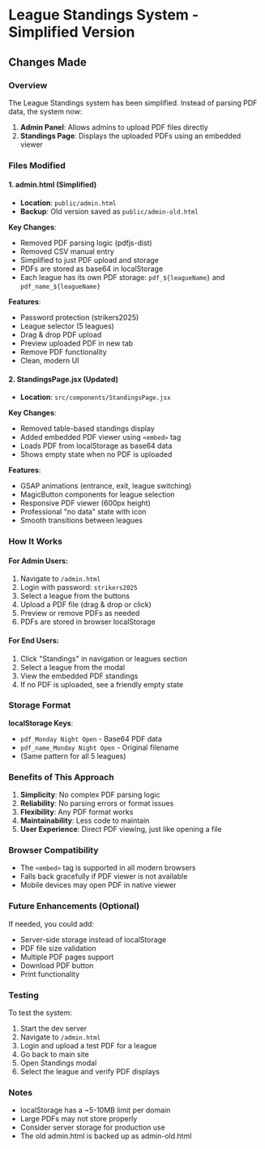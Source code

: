 # League Standings System - Simplified Version

## Changes Made

### Overview
The League Standings system has been simplified. Instead of parsing PDF data, the system now:
1. **Admin Panel**: Allows admins to upload PDF files directly
2. **Standings Page**: Displays the uploaded PDFs using an embedded viewer

### Files Modified

#### 1. **admin.html** (Simplified)
- **Location**: `public/admin.html`
- **Backup**: Old version saved as `public/admin-old.html`

**Key Changes**:
- Removed PDF parsing logic (pdfjs-dist)
- Removed CSV manual entry
- Simplified to just PDF upload and storage
- PDFs are stored as base64 in localStorage
- Each league has its own PDF storage: `pdf_${leagueName}` and `pdf_name_${leagueName}`

**Features**:
- Password protection (strikers2025)
- League selector (5 leagues)
- Drag & drop PDF upload
- Preview uploaded PDF in new tab
- Remove PDF functionality
- Clean, modern UI

#### 2. **StandingsPage.jsx** (Updated)
- **Location**: `src/components/StandingsPage.jsx`

**Key Changes**:
- Removed table-based standings display
- Added embedded PDF viewer using `<embed>` tag
- Loads PDF from localStorage as base64 data
- Shows empty state when no PDF is uploaded

**Features**:
- GSAP animations (entrance, exit, league switching)
- MagicButton components for league selection
- Responsive PDF viewer (600px height)
- Professional "no data" state with icon
- Smooth transitions between leagues

### How It Works

#### For Admin Users:
1. Navigate to `/admin.html`
2. Login with password: `strikers2025`
3. Select a league from the buttons
4. Upload a PDF file (drag & drop or click)
5. Preview or remove PDFs as needed
6. PDFs are stored in browser localStorage

#### For End Users:
1. Click "Standings" in navigation or leagues section
2. Select a league from the modal
3. View the embedded PDF standings
4. If no PDF is uploaded, see a friendly empty state

### Storage Format

**localStorage Keys**:
- `pdf_Monday Night Open` - Base64 PDF data
- `pdf_name_Monday Night Open` - Original filename
- (Same pattern for all 5 leagues)

### Benefits of This Approach

1. **Simplicity**: No complex PDF parsing logic
2. **Reliability**: No parsing errors or format issues
3. **Flexibility**: Any PDF format works
4. **Maintainability**: Less code to maintain
5. **User Experience**: Direct PDF viewing, just like opening a file

### Browser Compatibility

- The `<embed>` tag is supported in all modern browsers
- Falls back gracefully if PDF viewer is not available
- Mobile devices may open PDF in native viewer

### Future Enhancements (Optional)

If needed, you could add:
- Server-side storage instead of localStorage
- PDF file size validation
- Multiple PDF pages support
- Download PDF button
- Print functionality

### Testing

To test the system:
1. Start the dev server
2. Navigate to `/admin.html`
3. Login and upload a test PDF for a league
4. Go back to main site
5. Open Standings modal
6. Select the league and verify PDF displays

### Notes

- localStorage has a ~5-10MB limit per domain
- Large PDFs may not store properly
- Consider server storage for production use
- The old admin.html is backed up as admin-old.html
